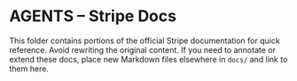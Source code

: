# AGENTS – Stripe Docs

This folder contains portions of the official Stripe documentation for quick reference. Avoid rewriting the original content. If you need to annotate or extend these docs, place new Markdown files elsewhere in `docs/` and link to them here.
